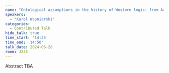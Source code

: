 ```yaml
---
name: "Ontological assumptions in the history of Western logic: from Aristotelian syllogistic to Boolean algebra"
speakers:
  - "Karol Wapniarski"
categories:
  - Contributed Talk
hide_talk: true
time_start: '14:25'
time_end: '14:50'
talk_date: 2024-06-28
room: J335
---
```


Abstract TBA
